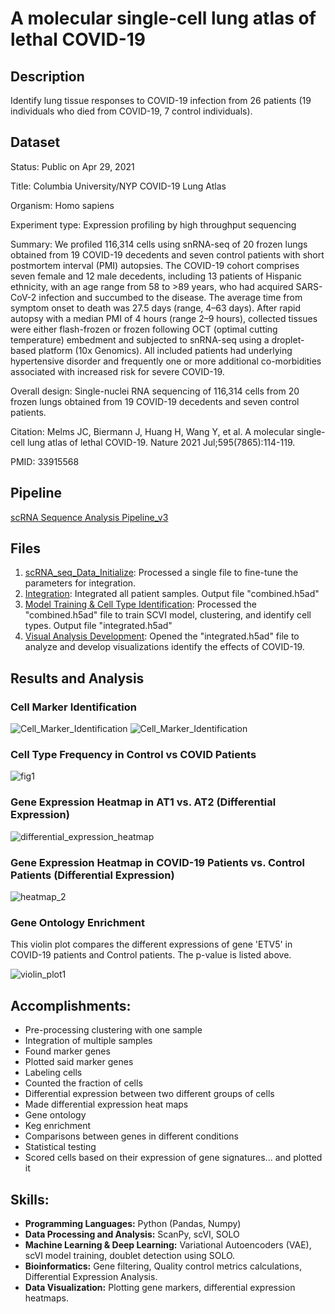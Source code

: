 #  A molecular single-cell lung atlas of lethal COVID-19

## Description

Identify lung tissue responses to COVID-19 infection from 26 patients (19 individuals who died from COVID-19, 7 control individuals).

## Dataset

Status:	Public on Apr 29, 2021

Title: Columbia University/NYP COVID-19 Lung Atlas

Organism: Homo sapiens

Experiment type: Expression profiling by high throughput sequencing

Summary:	We profiled 116,314 cells using snRNA-seq of 20 frozen lungs obtained from 19 COVID-19 decedents and seven control patients with short postmortem interval (PMI) autopsies. The COVID-19 cohort comprises seven female and 12 male decedents, including 13 patients of Hispanic ethnicity, with an age range from 58 to >89 years, who had acquired SARS-CoV-2 infection and succumbed to the disease. The average time from symptom onset to death was 27.5 days (range, 4–63 days). After rapid autopsy with a median PMI of 4 hours (range 2–9 hours), collected tissues were either flash-frozen or frozen following OCT (optimal cutting temperature) embedment and subjected to snRNA-seq using a droplet-based platform (10x Genomics). All included patients had underlying hypertensive disorder and frequently one or more additional co-morbidities associated with increased risk for severe COVID-19.
  	
Overall design:	Single-nuclei RNA sequencing of 116,314 cells from 20 frozen lungs obtained from 19 COVID-19 decedents and seven control patients.

Citation: Melms JC, Biermann J, Huang H, Wang Y, et al. A molecular single-cell lung atlas of lethal COVID-19. Nature 2021 Jul;595(7865):114-119.

PMID: 33915568
## Pipeline
[scRNA Sequence Analysis Pipeline_v3](./scRNAseq_Analysis_Pipeline_v3.py)
## Files
1.  [scRNA_seq_Data_Initialize](./scRNA_seq_Data_Analysis_COIVD19.ipynb): Processed a single file to fine-tune the parameters for integration.
2.  [Integration](./scRNA_seq_Analysis_Integration.ipynb): Integrated all patient samples. Output file "combined.h5ad"
3.  [Model Training & Cell Type Identification](./scRNA_seq_Analysis_Cell_Marker_Labeling.ipynb): Processed the "combined.h5ad" file to train SCVI model, clustering, and identify cell types. Output file "integrated.h5ad"
4.  [Visual Analysis Development](./scRNA_seq_Analysis.ipynb): Opened the "integrated.h5ad" file to analyze and develop visualizations identify the effects of COVID-19.

## Results and Analysis
### Cell Marker Identification
![Cell_Marker_Identification](https://github.com/user-attachments/assets/c9137684-ab6a-4fa2-9cdf-2cfc9552ef31)
![Cell_Marker_Identification](https://github.com/user-attachments/assets/c9e2b2e1-e5be-4aff-b992-64be62f32e5a)

### Cell Type Frequency in Control vs COVID Patients
![fig1](https://github.com/user-attachments/assets/c79f2ed6-3817-408c-bcd5-21d08577288e)

### Gene Expression Heatmap in AT1 vs. AT2 (Differential Expression)
![differential_expression_heatmap](https://github.com/user-attachments/assets/ea8b6e44-12f7-429a-ac9c-658fc81bb282)

### Gene Expression Heatmap in COVID-19 Patients vs. Control Patients (Differential Expression)
![heatmap_2](https://github.com/user-attachments/assets/1d04347b-7a1a-4737-89da-479f323a3d44)


### Gene Ontology Enrichment
This violin plot compares the different expressions of gene 'ETV5' in COVID-19 patients and Control patients. The p-value is listed above. 

![violin_plot1](https://github.com/user-attachments/assets/7d304b9d-76a0-4838-8671-77703bb853c2)

## Accomplishments:
- Pre-processing clustering with one sample
- Integration of multiple samples
- Found marker genes
- Plotted said marker genes
- Labeling cells
- Counted the fraction of cells
- Differential expression between two different groups of cells
- Made differential expression heat maps
- Gene ontology
- Keg enrichment
- Comparisons between genes in different conditions
- Statistical testing
- Scored cells based on their expression of gene signatures... and plotted it

## Skills:
- **Programming Languages:** Python (Pandas, Numpy)
- **Data Processing and Analysis:** ScanPy, scVI, SOLO
- **Machine Learning & Deep Learning:** Variational Autoencoders (VAE), scVI model training, doublet detection using SOLO.
- **Bioinformatics:** Gene filtering, Quality control metrics calculations, Differential Expression Analysis.
- **Data Visualization:** Plotting gene markers, differential expression heatmaps.

